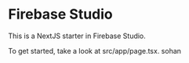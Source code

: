 # Firebase Studio

This is a NextJS starter in Firebase Studio.

To get started, take a look at src/app/page.tsx.
 sohan 